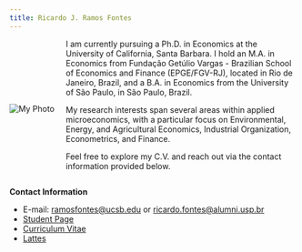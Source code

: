 ```yaml
---
title: Ricardo J. Ramos Fontes
---
```


<div style="display: flex; align-items: center; flex-wrap: wrap; gap: 20px;">

   <img src="/images/professional_pic.jpeg" alt="My Photo" style="max-width: 300px; height: auto;">
   
  <div style="flex: 1; min-width: 250px;">
  I am currently pursuing a Ph.D. in Economics at the University of California, Santa Barbara. I hold an M.A. in Economics from Fundação Getúlio Vargas - Brazilian School of Economics and Finance (EPGE/FGV-RJ), located in Rio de Janeiro, Brazil, and a B.A. in Economics from the University of São Paulo, in São Paulo, Brazil.
    
  My research interests span several areas within applied microeconomics, with a particular focus on Environmental, Energy, and Agricultural Economics, Industrial Organization, Econometrics, and Finance.
    
  Feel free to explore my C.V. and reach out via the contact information provided below.
  </div>

</div>

**Contact Information**

- E-mail: ramosfontes@ucsb.edu or ricardo.fontes@alumni.usp.br
- [Student Page](https://econ.ucsb.edu/people/students/ricardo-jose-ramos-fontes)
- [Curriculum Vitae](/resume/)
- [Lattes](http://lattes.cnpq.br/7318145447711838)

